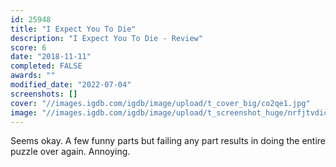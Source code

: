 ```yaml
---
id: 25948
title: "I Expect You To Die"
description: "I Expect You To Die - Review"
score: 6
date: "2018-11-11"
completed: FALSE
awards: ""
modified_date: "2022-07-04"
screenshots: []
cover: "//images.igdb.com/igdb/image/upload/t_cover_big/co2qe1.jpg"
image: "//images.igdb.com/igdb/image/upload/t_screenshot_huge/nrfjtvdicgaadgbek1ga.jpg"
---
```

Seems okay. A few funny parts but failing any part results in doing the entire puzzle over again. Annoying.